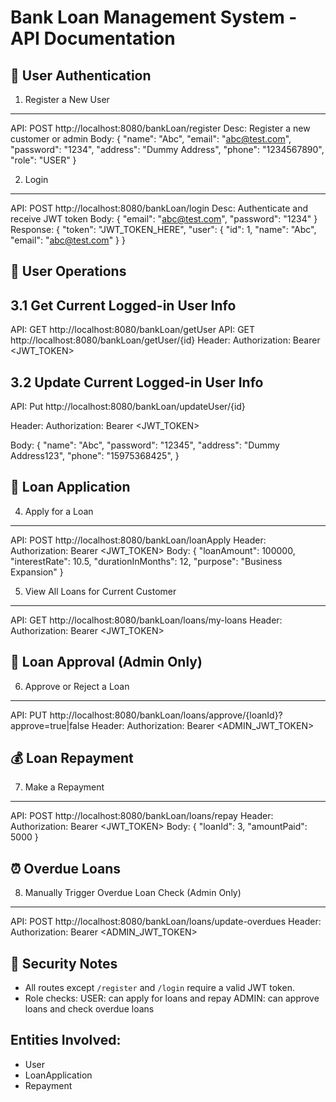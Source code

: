 Bank Loan Management System - API Documentation
===============================================

🔐 User Authentication
----------------------

1. Register a New User
----------------------
API:    POST http://localhost:8080/bankLoan/register
Desc:   Register a new customer or admin
Body:
{
  "name": "Abc",
  "email": "abc@test.com",
  "password": "1234",
  "address": "Dummy Address",
  "phone": "1234567890",
  "role": "USER"
}

2. Login
--------
API:    POST http://localhost:8080/bankLoan/login
Desc:   Authenticate and receive JWT token
Body:
{
  "email": "abc@test.com",
  "password": "1234"
}
Response:
{
  "token": "JWT_TOKEN_HERE",
  "user": {
    "id": 1,
    "name": "Abc",
    "email": "abc@test.com"
  }
}

👤 User Operations
------------------

3.1 Get Current Logged-in User Info
----------------------------------
API:    GET http://localhost:8080/bankLoan/getUser
API:    GET http://localhost:8080/bankLoan/getUser/{id}
Header: Authorization: Bearer <JWT_TOKEN>

3.2 Update Current Logged-in User Info
----------------------------------
API:    Put http://localhost:8080/bankLoan/updateUser/{id}

Header: Authorization: Bearer <JWT_TOKEN>

Body:
{
  "name": "Abc",
  "password": "12345",
  "address": "Dummy Address123",
  "phone": "15975368425",
}

💸 Loan Application
--------------------

4. Apply for a Loan
-------------------
API:    POST http://localhost:8080/bankLoan/loanApply
Header: Authorization: Bearer <JWT_TOKEN>
Body:
{
  "loanAmount": 100000,
  "interestRate": 10.5,
  "durationInMonths": 12,
  "purpose": "Business Expansion"
}

5. View All Loans for Current Customer
--------------------------------------
API:    GET http://localhost:8080/bankLoan/loans/my-loans
Header: Authorization: Bearer <JWT_TOKEN>

🧾 Loan Approval (Admin Only)
-----------------------------

6. Approve or Reject a Loan
---------------------------
API:    PUT http://localhost:8080/bankLoan/loans/approve/{loanId}?approve=true|false
Header: Authorization: Bearer <ADMIN_JWT_TOKEN>

💰 Loan Repayment
------------------

7. Make a Repayment
-------------------
API:    POST http://localhost:8080/bankLoan/loans/repay
Header: Authorization: Bearer <JWT_TOKEN>
Body:
{
  "loanId": 3,
  "amountPaid": 5000
}

⏰ Overdue Loans
----------------

8. Manually Trigger Overdue Loan Check (Admin Only)
---------------------------------------------------
API:    POST http://localhost:8080/bankLoan/loans/update-overdues
Header: Authorization: Bearer <ADMIN_JWT_TOKEN>

🔐 Security Notes
------------------
- All routes except `/register` and `/login` require a valid JWT token.
- Role checks:
    USER: can apply for loans and repay
    ADMIN: can approve loans and check overdue loans

Entities Involved:
------------------
- User
- LoanApplication
- Repayment

